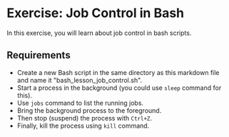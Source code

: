 # Exercise: Job Control in Bash

In this exercise, you will learn about job control in bash scripts.

## Requirements

- Create a new Bash script in the same directory as this markdown file and name it "bash_lesson_job_control.sh".
- Start a process in the background (you could use `sleep` command for this).
- Use `jobs` command to list the running jobs.
- Bring the background process to the foreground.
- Then stop (suspend) the process with `Ctrl+Z`.
- Finally, kill the process using `kill` command.